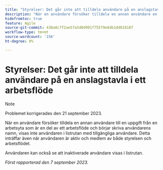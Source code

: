 ```yaml
---
title: "Styrelser: Det går inte att tilldela användare på en anslagstavla i ett arbetsflöde"
description: "När en användare försöker tilldela en annan användare en uppgift från en arbetsyta som är en del av ett arbetsflöde och börjar skriva användarens namn, visas inte användaren i listrutan med tillgängliga användare. Detta inträffar även när användaren är aktiv och medlem av både styrelsen och arbetsflödet."
hidefromtoc: true
feature: Agile
source-git-commit: 430a8c7f2ae57a5d0d991f75579e84b1dd01818f
workflow-type: tm+mt
source-wordcount: '156'
ht-degree: 0%

---
```



# Styrelser: Det går inte att tilldela användare på en anslagstavla i ett arbetsflöde

>[!NOTE]
>
>Problemet korrigerades den 21 september 2023.

När en användare försöker tilldela en annan användare till en uppgift från en arbetsyta som är en del av ett arbetsflöde och börjar skriva användarens namn, visas inte användaren i listrutan med tillgängliga användare. Detta inträffar även när användaren är aktiv och medlem av både styrelsen och arbetsflödet.

Användaren kan också se att inaktiverade användare visas i listrutan.

_Först rapporterad den 7 september 2023._

